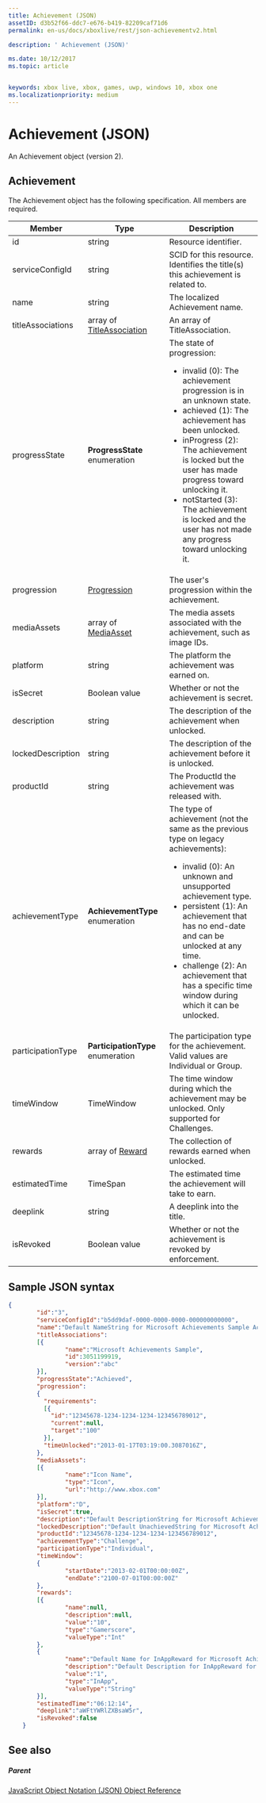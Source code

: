 ```yaml
---
title: Achievement (JSON)
assetID: d3b52f66-ddc7-e676-b419-82209caf71d6
permalink: en-us/docs/xboxlive/rest/json-achievementv2.html

description: ' Achievement (JSON)'

ms.date: 10/12/2017
ms.topic: article


keywords: xbox live, xbox, games, uwp, windows 10, xbox one
ms.localizationpriority: medium
---
```



# Achievement (JSON)
An Achievement object (version 2).
<a id="ID4EN"></a>


## Achievement

The Achievement object has the following specification. All members are required.

| Member| Type| Description|
| --- | --- | --- |
| id| string| Resource identifier.|
| serviceConfigId| string| SCID for this resource. Identifies the title(s) this achievement is related to. |
| name| string| The localized Achievement name.|
| titleAssociations| array of [TitleAssociation](json-titleassociation.md)| An array of TitleAssociation.|
| progressState| **ProgressState** enumeration| The state of progression: <ul><li>invalid (0): The achievement progression is in an unknown state.</li><li>achieved (1): The achievement has been unlocked.</li><li>inProgress (2): The achievement is locked but the user has made progress toward unlocking it.</li><li>notStarted (3): The achievement is locked and the user has not made any progress toward unlocking it.</li></ul> | 
| progression| [Progression](json-progression.md)| The user's progression within the achievement.|
| mediaAssets| array of [MediaAsset](json-mediaasset.md)| The media assets associated with the achievement, such as image IDs. |
| platform| string| The platform the achievement was earned on.|
| isSecret| Boolean value| Whether or not the achievement is secret.|
| description| string| The description of the achievement when unlocked.|
| lockedDescription| string| The description of the achievement before it is unlocked.|
| productId| string| The ProductId the achievement was released with.|
| achievementType| **AchievementType** enumeration| The type of achievement (not the same as the previous type on legacy achievements): <ul><li>invalid (0): An unknown and unsupported achievement type.</li><li>persistent (1): An achievement that has no end-date and can be unlocked at any time.</li><li>challenge (2): An achievement that has a specific time window during which it can be unlocked.</li></ul> |
| participationType| **ParticipationType** enumeration| The participation type for the achievement. Valid values are Individual or Group.|
| timeWindow| TimeWindow| The time window during which the achievement may be unlocked. Only supported for Challenges.|
| rewards| array of [Reward](json-reward.md)| The collection of rewards earned when unlocked.|
| estimatedTime| TimeSpan| The estimated time the achievement will take to earn.|
| deeplink| string| A deeplink into the title.|
| isRevoked| Boolean value| Whether or not the achievement is revoked by enforcement.|

<a id="ID4EIAAC"></a>


## Sample JSON syntax


```json
{
        "id":"3",
        "serviceConfigId":"b5dd9daf-0000-0000-0000-000000000000",
        "name":"Default NameString for Microsoft Achievements Sample Achievement 3",
        "titleAssociations":
        [{
                "name":"Microsoft Achievements Sample",
                "id":3051199919,
                "version":"abc"
        }],
        "progressState":"Achieved",
        "progression":
        {
          "requirements":
          [{
            "id":"12345678-1234-1234-1234-123456789012",
            "current":null,
            "target":"100"
          }],
          "timeUnlocked":"2013-01-17T03:19:00.3087016Z",
        },
        "mediaAssets":
        [{
                "name":"Icon Name",
                "type":"Icon",
                "url":"http://www.xbox.com"
        }],
        "platform":"D",
        "isSecret":true,
        "description":"Default DescriptionString for Microsoft Achievements Sample Achievement 3",
        "lockedDescription":"Default UnachievedString for Microsoft Achievements Sample Achievement 3",
        "productId":"12345678-1234-1234-1234-123456789012",
        "achievementType":"Challenge",
        "participationType":"Individual",
        "timeWindow":
        {
                "startDate":"2013-02-01T00:00:00Z",
                "endDate":"2100-07-01T00:00:00Z"
        },
        "rewards":
        [{
                "name":null,
                "description":null,
                "value":"10",
                "type":"Gamerscore",
                "valueType":"Int"
        },
        {
                "name":"Default Name for InAppReward for Microsoft Achievements Sample Achievement 3",
                "description":"Default Description for InAppReward for Microsoft Achievements Sample Achievement 3",
                "value":"1",
                "type":"InApp",
                "valueType":"String"
        }],
        "estimatedTime":"06:12:14",
        "deeplink":"aWFtYWRlZXBsaW5r",
        "isRevoked":false
    }

```


<a id="ID4ERAAC"></a>


## See also

<a id="ID4ETAAC"></a>


##### Parent

[JavaScript Object Notation (JSON) Object Reference](atoc-xboxlivews-reference-json.md)
